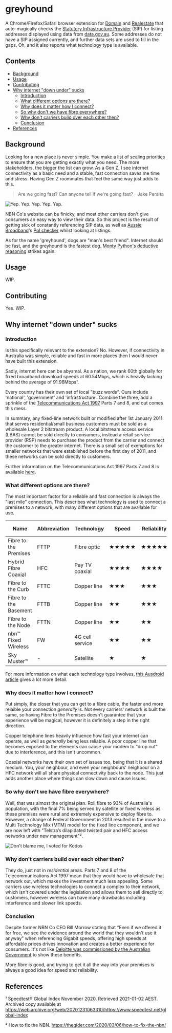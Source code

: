 # greyhound

A Chrome/Firefox/Safari browser extension for [Domain](https://www.domain.com.au) and [Realestate](https://www.realestate.com.au) that auto-magically checks the [Statutory Infrastructure Provider](https://www.acma.gov.au/statutory-infrastructure-provider-sip-register) (SIP) for listing addresses displayed using data from [data.gov.au](https://data.gov.au). Some addresses do not have a SIP assigned currently, and further data sets are used to fill in the gaps. Oh, and it also reports what technology type is available.

## Contents
- [Background](#background)
- [Usage](#usage)
- [Contributing](#contributing)
- [Why internet "down under" sucks](#why-internet-down-under-sucks)
  - [Introduction](#introduction)
  - [What different options are there?](#what-different-options-are-there)
  - [Why does it matter how I connect?](#why-does-it-matter-how-i-connnect)
  - [So why don't we have fibre everywhere?](#so-why-dont-we-have-fibre-everywhere)
  - [Why don't carriers build over each other then?](#why-dont-carriers-build-over-each-other-then)
  - [Conclusion](#conclusion)
- [References](#references)

## Background

Looking for a new place is never simple. You make a list of scaling priorities to ensure that you are getting exactly what you need. The more stakeholders, the bigger the list can grow. As a Gen Z, I see internet connectivity as a basic need and a stable, fast connection saves me time and stress. Having Gen Z roommates that feel the same way just adds to this.

> Are we going fast? Can anyone tell if we're going fast? - Jake Peralta

![Yep. Yep. Yep. Yep. Yep.](https://media.giphy.com/media/FZhZ878xC8iQzkxd4J/source.gif)

NBN Co's website can be finicky, and most other carriers don't give consumers an easy way to view their data. So this project is the result of getting sick of constantly referencing SIP data, as well as [Aussie Broadband](https://www.aussiebroadband.com.au/)'s [PoI checker](https://www.aussiebroadband.com.au/nbn-poi/) whilst looking at listings.

As for the name 'greyhound', dogs are "man's best friend". Internet should be fast, and the greyhound is the fastest dog. [Monty Python's deductive reasoning](https://www.youtube.com/watch?v=X2xlQaimsGg) strikes again.

## Usage

WIP.

## Contributing

Yes. WIP.

## Why internet "down under" sucks

### Introduction

Is this specifically relevant to the extension? No. However, if connectivity in Australia was simple, reliable and fast in more places then I would never have built this extension.

Sadly, internet here can be abysmal. As a nation, we rank 60th globally for fixed broadband download speeds at 60.54Mbps, which is heavily lacking behind the average of 91.96Mbps¹.

Every country has their own set of local "buzz words". Ours include 'national', 'government' and 'infrastructure'. Combine the three, add a sprinkle of the [Telecommunications Act 1997](https://www.legislation.gov.au/Series/C2004A05145) Parts 7 and 8, and out comes this mess.

In summary, any fixed-line network built or modified after 1st January 2011 that serves residential/small business customers must be sold as a wholesale Layer 2 bitstream product. A local bitstream access service (LBAS) cannot be sold directly to consumers, instead a retail service provider (RSP) needs to purchase the product from the carrier and connect the customer to the greater internet. There is a small set of exemptions for smaller networks that were established before the first day of 2011, and these networks can be sold directly to customers.

Further information on the Telecommunications Act 1997 Parts 7 and 8 is available [here](https://www.communications.gov.au/policy/policy-listing/telecommunications-act-parts-7-and-8-requirements-and-exemptions).

### What different options are there?

The most important factor for a reliable and fast connection is always the "last mile" connection. This describes what technology is used to connect a premises to a network, with many different options that are available for use.

Name | Abbreviation | Technology | Speed | Reliability | Overall Rating |
---- | ------------ | ---------- | ----- | ----------- | -------------- |
Fibre to the Premises | FTTP | Fibre optic | ★★★★★ | ★★★★★ | 1 |
Hybrid Fibre Coaxial | HFC | Pay TV coaxial | ★★★★ | ★★★★ | 2 |
Fibre to the Curb | FTTC | Copper line | ★★★ | ★★★ | 3 |
Fibre to the Basement | FTTB | Copper line | ★★ | ★★★ | 4 |
Fibre to the Node | FTTN | Copper line | ★★ | ★★ | 5 |
nbn™ Fixed Wireless | FW | 4G cell service | ★★ | ★★ | 6 |
Sky Muster™ | - | Satellite | ★ | ★ | 7 |

For more information on what each technology type involves, [this Ausdroid article](https://ausdroid.net/2019/05/16/get-to-know-the-nbn-different-connection-types-and-what-they-mean/) gives a lot more detail.

### Why does it matter how I connect?

Put simply, the closer that you can get to a fibre cable, the faster and more relaible your connection _generally_ is. Not every carriers' network is built the same, so having Fibre to the Premises doesn't guarantee that your experience will be magical, however it is definitely a step in the right direction.

Copper telephone lines heavily influence how fast your internet can operate, as well as _generally_ being less reliable. A poor copper line that becomes exposed to the elements can cause your modem to "drop out" due to interference, and this isn't uncommon.

Coaxial networks have their own set of issues too, being that it is a shared medium. You, your neighbour, and even your neighbours' neighbour on a HFC network will all share physical connectivity back to the node. This just adds another place where things can slow down and cause issues.

### So why don't we have fibre everywhere?

Well, that was almost the original plan. Roll fibre to 93% of Australia's population, with the final 7% being served by satellite or fixed wireless as these premises were rural and extremely expensive to deploy fibre to. However, a change of Federal Government in 2013 resulted in the move to a Multi Technology Mix (MTM) model for the fixed line component, and we are now left with "Telstra’s dilapidated twisted pair and HFC access networks under new management"².

![Don't blame me, I voted for Kodos](https://media.giphy.com/media/3o6MbpHSxVAPUQQNws/source.gif)

### Why don't carriers build over each other then?

They do, just not in _residential_ areas. Parts 7 and 8 of the Telecommunications Act 1997 mean that they would have to wholesale that network out, which makes the investment much less appealing. Some carriers use wireless technologies to connect a complex to their network, which isn't covered under the legislation and allows them to sell directly to customers, however wireless can have many drawbacks including interference and slower link speeds.

### Conclusion

Despite former NBN Co CEO Bill Morrow stating that "Even if we offered it for free, we see the evidence around the world that they wouldn't use it anyway" when referencing Gigabit speeds, offering high speeds at affordable prices drives innovation and creates a better experience for consumers. It's not like [Deloitte was commissioned by the Australian Government](https://www2.deloitte.com/content/dam/Deloitte/au/Documents/finance/deloitte-au-fas-benefits-highspeed-broadband-v2-240914.pdf) to show these benefits.

More fibre is good, and trying to get it all the way into your premises is always a good idea for speed and reliability.

## References

¹ Speedtest® Global Index November 2020. Retrieved 2021-01-02 AEST. Archived copy available at https://web.archive.org/web/20201231063310/https://www.speedtest.net/global-index

² How to fix the NBN. https://theqlder.com/2020/03/06/how-to-fix-the-nbn/
